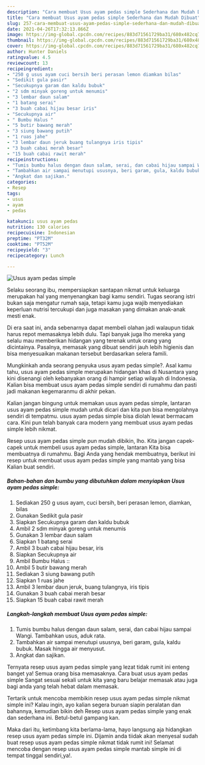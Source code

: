 ```yaml
---
description: "Cara membuat Usus ayam pedas simple Sederhana dan Mudah Dibuat"
title: "Cara membuat Usus ayam pedas simple Sederhana dan Mudah Dibuat"
slug: 257-cara-membuat-usus-ayam-pedas-simple-sederhana-dan-mudah-dibuat
date: 2021-04-26T17:32:13.866Z
image: https://img-global.cpcdn.com/recipes/883d71561729ba31/680x482cq70/usus-ayam-pedas-simple-foto-resep-utama.jpg
thumbnail: https://img-global.cpcdn.com/recipes/883d71561729ba31/680x482cq70/usus-ayam-pedas-simple-foto-resep-utama.jpg
cover: https://img-global.cpcdn.com/recipes/883d71561729ba31/680x482cq70/usus-ayam-pedas-simple-foto-resep-utama.jpg
author: Hunter Daniels
ratingvalue: 4.5
reviewcount: 13
recipeingredient:
- "250 g usus ayam cuci bersih beri perasan lemon diamkan bilas"
- "Sedikit gula pasir"
- "Secukupnya garam dan kaldu bubuk"
- "2 sdm minyak goreng untuk menumis"
- "3 lembar daun salam"
- "1 batang serai"
- "3 buah cabai hijau besar iris"
- "Secukupnya air"
- " Bumbu Halus "
- "5 butir bawang merah"
- "3 siung bawang putih"
- "1 ruas jahe"
- "3 lembar daun jeruk buang tulangnya iris tipis"
- "3 buah cabai merah besar"
- "15 buah cabai rawit merah"
recipeinstructions:
- "Tumis bumbu halus dengan daun salam, serai, dan cabai hijau sampai Wangi. Tambahkan usus, aduk rata."
- "Tambahkan air sampai menutupi ususnya, beri garam, gula, kaldu bubuk. Masak hingga air menyusut."
- "Angkat dan sajikan."
categories:
- Resep
tags:
- usus
- ayam
- pedas

katakunci: usus ayam pedas 
nutrition: 130 calories
recipecuisine: Indonesian
preptime: "PT32M"
cooktime: "PT52M"
recipeyield: "3"
recipecategory: Lunch

---
```



![Usus ayam pedas simple](https://img-global.cpcdn.com/recipes/883d71561729ba31/680x482cq70/usus-ayam-pedas-simple-foto-resep-utama.jpg)

Selaku seorang ibu, mempersiapkan santapan nikmat untuk keluarga merupakan hal yang menyenangkan bagi kamu sendiri. Tugas seorang istri bukan saja mengatur rumah saja, tetapi kamu juga wajib menyediakan keperluan nutrisi tercukupi dan juga masakan yang dimakan anak-anak mesti enak.

Di era  saat ini, anda sebenarnya dapat membeli olahan jadi walaupun tidak harus repot memasaknya lebih dulu. Tapi banyak juga lho mereka yang selalu mau memberikan hidangan yang terenak untuk orang yang dicintainya. Pasalnya, memasak yang dibuat sendiri jauh lebih higienis dan bisa menyesuaikan makanan tersebut berdasarkan selera famili. 



Mungkinkah anda seorang penyuka usus ayam pedas simple?. Asal kamu tahu, usus ayam pedas simple merupakan hidangan khas di Nusantara yang kini disenangi oleh kebanyakan orang di hampir setiap wilayah di Indonesia. Kalian bisa membuat usus ayam pedas simple sendiri di rumahmu dan pasti jadi makanan kegemaranmu di akhir pekan.

Kalian jangan bingung untuk memakan usus ayam pedas simple, lantaran usus ayam pedas simple mudah untuk dicari dan kita pun bisa mengolahnya sendiri di tempatmu. usus ayam pedas simple bisa diolah lewat bermacam cara. Kini pun telah banyak cara modern yang membuat usus ayam pedas simple lebih nikmat.

Resep usus ayam pedas simple pun mudah dibikin, lho. Kita jangan capek-capek untuk membeli usus ayam pedas simple, lantaran Kita bisa membuatnya di rumahmu. Bagi Anda yang hendak membuatnya, berikut ini resep untuk membuat usus ayam pedas simple yang mantab yang bisa Kalian buat sendiri.

<!--inarticleads1-->

##### Bahan-bahan dan bumbu yang dibutuhkan dalam menyiapkan Usus ayam pedas simple:

1. Sediakan 250 g usus ayam, cuci bersih, beri perasan lemon, diamkan, bilas
1. Gunakan Sedikit gula pasir
1. Siapkan Secukupnya garam dan kaldu bubuk
1. Ambil 2 sdm minyak goreng untuk menumis
1. Gunakan 3 lembar daun salam
1. Siapkan 1 batang serai
1. Ambil 3 buah cabai hijau besar, iris
1. Siapkan Secukupnya air
1. Ambil  Bumbu Halus ::
1. Ambil 5 butir bawang merah
1. Sediakan 3 siung bawang putih
1. Siapkan 1 ruas jahe
1. Ambil 3 lembar daun jeruk, buang tulangnya, iris tipis
1. Gunakan 3 buah cabai merah besar
1. Siapkan 15 buah cabai rawit merah




<!--inarticleads2-->

##### Langkah-langkah membuat Usus ayam pedas simple:

1. Tumis bumbu halus dengan daun salam, serai, dan cabai hijau sampai Wangi. Tambahkan usus, aduk rata.
1. Tambahkan air sampai menutupi ususnya, beri garam, gula, kaldu bubuk. Masak hingga air menyusut.
1. Angkat dan sajikan.




Ternyata resep usus ayam pedas simple yang lezat tidak rumit ini enteng banget ya! Semua orang bisa memasaknya. Cara buat usus ayam pedas simple Sangat sesuai sekali untuk kita yang baru belajar memasak atau juga bagi anda yang telah hebat dalam memasak.

Tertarik untuk mencoba membikin resep usus ayam pedas simple nikmat simple ini? Kalau ingin, ayo kalian segera buruan siapin peralatan dan bahannya, kemudian bikin deh Resep usus ayam pedas simple yang enak dan sederhana ini. Betul-betul gampang kan. 

Maka dari itu, ketimbang kita berlama-lama, hayo langsung aja hidangkan resep usus ayam pedas simple ini. Dijamin anda tiidak akan menyesal sudah buat resep usus ayam pedas simple nikmat tidak rumit ini! Selamat mencoba dengan resep usus ayam pedas simple mantab simple ini di tempat tinggal sendiri,ya!.

